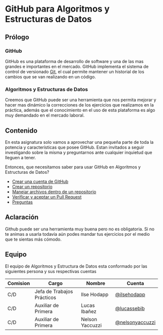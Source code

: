 # GitHub para Algoritmos y Estructuras de Datos

## Prólogo

### GitHub

GitHub es una plataforma de desarrollo de software y una de las mas grandes e importantes en el mercado. GitHub implementa el sistema de control de versionado [Git](https://git-scm.com/), el cual permite mantener un historial de los cambios que se van realizando en un código.

### Algoritmos y Estructuras de Datos

Creemos que GitHub puede ser una herramienta que nos permita mejorar y hacer mas dinámico la correcciones de los ejercicios que realizamos en la práctica, además que el conocimiento en el uso de esta plataforma es algo muy demandado en el mercado laboral.

## Contenido

En esta asignatura solo vamos a aprovechar una pequeña parte de toda la potencia y características que posee GitHub. Estan invitados a seguir investigando sobre la misma y preguntarnos ante cualquier inquietud que lleguen a tener.

Entonces, que necesitamos saber para usar GitHub en Algoritmos y Estructuras de Datos?

- [Crear una cuenta de GitHub](cuenta.md)
- [Crear un repositorio](repositorio.md)
- [Manejar archivos dentro de un repositorio](archivos.md)
- [Verificar y aceptar un Pull Request](pull-request.md)
- [Preguntas](preguntas.md)

## Aclaración

Github puede ser una herramienta muy buena pero no es obligatoria. Si no te animas a usarla todavía aún podes mandar tus ejercicios por el medio que te sientas más cómodo.

## Equipo

El equipo de Algoritmos y Estructura de Datos esta conformado por las siguientes persona y sus respectivas cuentas

| Comision | Cargo | Nombre | Cuenta | 
|---|---|---|---|
| C/D | Jefa de Trabajos Prácticos | Ilse Hodapp |  [@ilsehodapp](https://github.com/ilsehodapp) |
| C/D | Auxiliar de Primera | Lucas Ibañez |  [@lucassebib](https://github.com/lucassebib) |
| C/D | Auxiliar de Primera | Nelson Yaccuzzi |  [@nelsonyaccuzzi](https://github.com/nelsonyaccuzzi) |
